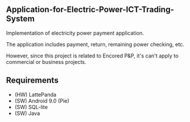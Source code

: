 ## Application-for-Electric-Power-ICT-Trading-System

Implementation of electricity power payment application.

The application includes payment, return, remaining power checking, etc.

However, since this project is related to Encored P&P, it's can't apply to commercial or business projects.

## Requirements
- (HW) LattePanda
- (SW) Android 9.0 (Pie)
- (SW) SQL-lite
- (SW) Java